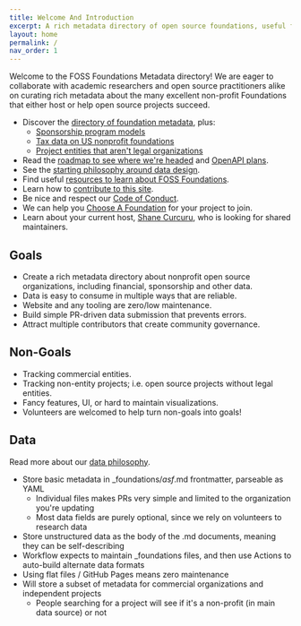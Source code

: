 ```yaml
---
title: Welcome And Introduction
excerpt: A rich metadata directory of open source foundations, useful for research and FOSS developers alike.
layout: home
permalink: /
nav_order: 1
---
```


Welcome to the FOSS Foundations Metadata directory!  We are eager to collaborate with academic researchers and open source practitioners alike on curating rich metadata about the many excellent non-profit Foundations that either host or help open source projects succeed.

- Discover the [directory of foundation metadata](listing), plus:
  - [Sponsorship program models](sponsorships)
  - [Tax data on US nonprofit foundations](taxes)
  - [Project entities that aren't legal organizations](entities)
- Read the [roadmap to see where we're headed](roadmap) and [OpenAPI plans](openapi).
- See the [starting philosophy around data design](data).
- Find useful [resources to learn about FOSS Foundations](resources).
- Learn how to [contribute to this site](https://github.com/Punderthings/fossfoundation/blob/main/CONTRIBUTING.md).
- Be nice and respect our [Code of Conduct](CODE_OF_CONDUCT).
- We can help you [Choose A Foundation](https://chooseafoundation.com) for your project to join.
- Learn about your current host, [Shane Curcuru](https://shanecurcuru.org), who is looking for shared maintainers.

## Goals

- Create a rich metadata directory about nonprofit open source organizations, including financial, sponsorship and other data.
- Data is easy to consume in multiple ways that are reliable.
- Website and any tooling are zero/low maintenance.
- Build simple PR-driven data submission that prevents errors.
- Attract multiple contributors that create community governance.

## Non-Goals

- Tracking commercial entities.
- Tracking non-entity projects; i.e. open source projects without legal entities.
- Fancy features, UI, or hard to maintain visualizations.
- Volunteers are welcomed to help turn non-goals into goals!

## Data

Read more about our [data philosophy](data).

- Store basic metadata in _foundations/*asf*.md frontmatter, parseable as YAML
  - Individual files makes PRs very simple and limited to the organization you're updating
  - Most data fields are purely optional, since we rely on volunteers to research data
- Store unstructured data as the body of the .md documents, meaning they can be self-describing
- Workflow expects to maintain _foundations files, and then use Actions to auto-build alternate data formats
- Using flat files / GitHub Pages means zero maintenance
- Will store a subset of metadata for commercial organizations and independent projects
  - People searching for a project will see if it's a non-profit (in main data source) or not
